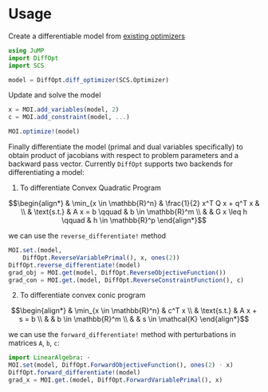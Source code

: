 # Usage

Create a differentiable model from [existing optimizers](https://www.juliaopt.org/JuMP.jl/stable/installation/)
```julia
using JuMP
import DiffOpt
import SCS

model = DiffOpt.diff_optimizer(SCS.Optimizer)
```

Update and solve the model 
```julia
x = MOI.add_variables(model, 2)
c = MOI.add_constraint(model, ...)

MOI.optimize!(model)
```

Finally differentiate the model (primal and dual variables specifically) to obtain product of jacobians with respect to problem parameters and a backward pass vector. Currently `DiffOpt` supports two backends for differentiating a model:

1. To differentiate Convex Quadratic Program

```math
\begin{align*}
& \min_{x \in \mathbb{R}^n} & \frac{1}{2} x^T Q x + q^T x  & \\
& \text{s.t.}               & A x = b        \qquad        & b \in \mathbb{R}^m \\
&                           & G x \leq h     \qquad        & h \in \mathbb{R}^p
\end{align*}
```

we can use the `reverse_differentiate!` method
```julia
MOI.set.(model,
    DiffOpt.ReverseVariablePrimal(), x, ones(2))
DiffOpt.reverse_differentiate!(model)
grad_obj = MOI.get(model, DiffOpt.ReverseObjectiveFunction())
grad_con = MOI.get.(model, DiffOpt.ReverseConstraintFunction(), c)
```

2. To differentiate convex conic program

```math
\begin{align*}
& \min_{x \in \mathbb{R}^n} & c^T x \\
& \text{s.t.}               & A x + s = b  \\
&                           & b \in \mathbb{R}^m  \\
&                           & s \in \mathcal{K}
\end{align*}
```

we can use the `forward_differentiate!` method with perturbations in matrices `A`, `b`, `c`:
```julia
import LinearAlgebra: ⋅
MOI.set(model, DiffOpt.ForwardObjectiveFunction(), ones(2) ⋅ x)
DiffOpt.forward_differentiate!(model)
grad_x = MOI.get.(model, DiffOpt.ForwardVariablePrimal(), x)
```
